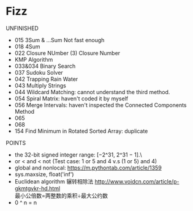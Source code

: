 # Fizz
UNFINISHED
* 015 3Sum & ...Sum   Not fast enough
* 018 4Sum
* 022 Closure NUmber (3) Closure Number
* KMP Algorithm
* 033&034 Binary Search
* 037 Sudoku Solver
* 042 Trapping Rain Water
* 043 Multiply Strings
* 044 Wildcard Matching: cannot understand the third method.
* 054 Spiral Matrix: haven't coded it by myself
* 056 Merge Intervals: haven't inspected the Connected Components Method 
* 065 
* 068
* 154 Find Minimum in Rotated Sorted Array: duplicate


POINTS
* the 32-bit signed integer range: [−2^31,  2^31 − 1].\
* or < and < not  (Test case: 1 or 5 and 4  v.s (1 or 5) and 4)
* global and nonlocal: https://m.pythontab.com/article/1359
* sys.maxsize, float('inf')
* Euclidean algorithm 辗转相除法 http://www.voidcn.com/article/p-gkmtgvkr-hd.html  
  最小公倍数=两整数的乘积÷最大公约数
* 0 ^ n = n
  
